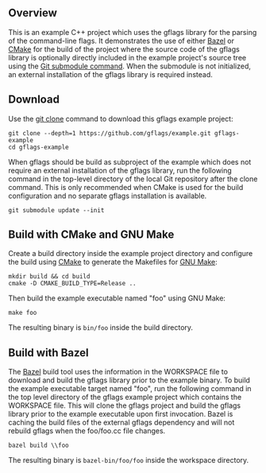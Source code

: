 Overview
--------

This is an example C++ project which uses the gflags library for the parsing of
the command-line flags. It demonstrates the use of either [Bazel](http://bazel.io/)
or [CMake](https://cmake.org/) for the build of the project where the source code
of the gflags library is optionally directly included in the example project's
source tree using the [Git submodule command](https://git-scm.com/docs/git-submodule).
When the submodule is not initialized, an external installation of the gflags
library is required instead.


Download
--------

Use the [git clone](https://git-scm.com/docs/git-clone) command to download this
gflags example project:

```
git clone --depth=1 https://github.com/gflags/example.git gflags-example
cd gflags-example
```

When gflags should be build as subproject of the example which does not
require an external installation of the gflags library, run the following
command in the top-level directory of the local Git repository after the
clone command. This is only recommended when CMake is used for the build
configuration and no separate gflags installation is available.

```
git submodule update --init
```


Build with CMake and GNU Make
-----------------------------

Create a build directory inside the example project directory and configure the
build using [CMake](https://cmake.org) to generate the Makefiles for
[GNU Make](https://www.gnu.org/software/make/):
```
mkdir build && cd build
cmake -D CMAKE_BUILD_TYPE=Release ..
```

Then build the example executable named "foo" using GNU Make:
```
make foo
```

The resulting binary is ```bin/foo``` inside the build directory.


Build with Bazel
----------------

The [Bazel](http://bazel.io) build tool uses the information in the WORKSPACE file
to download and build the gflags library prior to the example binary. To build the
example executable target named "foo", run the following command in the top level
directory of the gflags example project which contains the WORKSPACE file. This
will clone the gflags project and build the gflags library prior to the example
executable upon first invocation. Bazel is caching the build files of the external
gflags dependency and will not rebuild gflags when the foo/foo.cc file changes.

```
bazel build \\foo
```

The resulting binary is ```bazel-bin/foo/foo``` inside the workspace directory.
